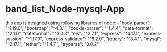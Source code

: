 # band_list_Node-mysql-App
this app is designed using following libraries of node:-
  "body-parser": "^1.19.0",
    "bootstrap": "^4.3.1",
    "cookie-parser": "^1.4.4",
    "date-format": "^2.1.0",
    "dateformat": "^3.0.3",
    "ejs": "^2.7.1",
    "express": "^4.17.1",
    "express-session": "^1.17.0",
    "express-validator": "^6.2.0",
    "jquery": "^3.4.1",
    "mysql": "^2.17.1",
    "tether": "^1.4.7",
    "tryparse": "0.0.2"
